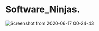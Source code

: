 # Software_Ninjas.
![Screenshot from 2020-06-17 00-24-43](https://user-images.githubusercontent.com/47720053/84815664-fbf0c300-b030-11ea-9415-662c398ce99e.png)
